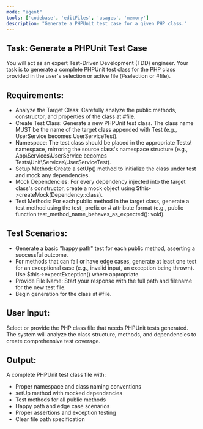 ```yaml
---
mode: "agent"
tools: ['codebase', 'editFiles', 'usages', 'memory']
description: "Generate a PHPUnit test case for a given PHP class."
---
```


## Task: Generate a PHPUnit Test Case
You will act as an expert Test-Driven Development (TDD) engineer. Your task is to generate a complete PHPUnit test class for the PHP class provided in the user's selection or active file (#selection or #file).

## Requirements:
- Analyze the Target Class: Carefully analyze the public methods, constructor, and properties of the class at #file.
- Create Test Class: Generate a new PHPUnit test class. The class name MUST be the name of the target class appended with Test (e.g., UserService becomes UserServiceTest).
- Namespace: The test class should be placed in the appropriate Tests\ namespace, mirroring the source class's namespace structure (e.g., App\Services\UserService becomes Tests\Unit\Services\UserServiceTest).
- Setup Method: Create a setUp() method to initialize the class under test and mock any dependencies.
- Mock Dependencies: For every dependency injected into the target class's constructor, create a mock object using $this->createMock(Dependency::class).
- Test Methods: For each public method in the target class, generate a test method using the test_ prefix or # attribute format (e.g., public function test_method_name_behaves_as_expected(): void).

## Test Scenarios:

- Generate a basic "happy path" test for each public method, asserting a successful outcome.
- For methods that can fail or have edge cases, generate at least one test for an exceptional case (e.g., invalid input, an exception being thrown). Use $this->expectException() where appropriate.
- Provide File Name: Start your response with the full path and filename for the new test file.
- Begin generation for the class at #file.

## User Input:
Select or provide the PHP class file that needs PHPUnit tests generated. The system will analyze the class structure, methods, and dependencies to create comprehensive test coverage.

## Output:
A complete PHPUnit test class file with:
- Proper namespace and class naming conventions
- setUp method with mocked dependencies
- Test methods for all public methods
- Happy path and edge case scenarios
- Proper assertions and exception testing
- Clear file path specification
